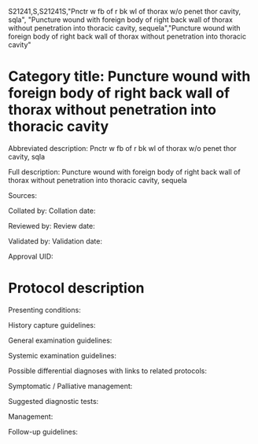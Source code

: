 S21241,S,S21241S,"Pnctr w fb of r bk wl of thorax w/o penet thor cavity, sqla", "Puncture wound with foreign body of right back wall of thorax without penetration into thoracic cavity, sequela","Puncture wound with foreign body of right back wall of thorax without penetration into thoracic cavity"
# Category title: Puncture wound with foreign body of right back wall of thorax without penetration into thoracic cavity

Abbreviated description: Pnctr w fb of r bk wl of thorax w/o penet thor cavity, sqla

Full description: Puncture wound with foreign body of right back wall of thorax without penetration into thoracic cavity, sequela

Sources:

Collated by:
Collation date:

Reviewed by:
Review date:

Validated by:
Validation date:

Approval UID:

# Protocol description

Presenting conditions:

History capture guidelines:

General examination guidelines:

Systemic examination guidelines:

Possible differential diagnoses with links to related protocols:

Symptomatic / Palliative management:

Suggested diagnostic tests:

Management:

Follow-up guidelines:
